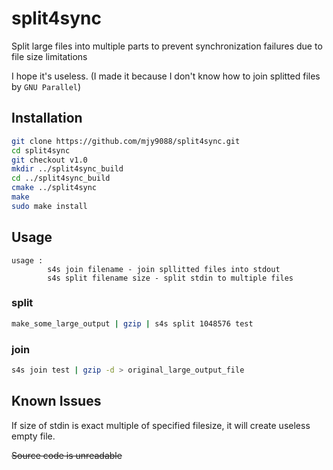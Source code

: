 # split4sync
Split large files into multiple parts to prevent synchronization failures due to file size limitations

I hope it's useless. (I made it because I don't know how to join splitted files by `GNU Parallel`)



## Installation

```bash
git clone https://github.com/mjy9088/split4sync.git
cd split4sync
git checkout v1.0
mkdir ../split4sync_build
cd ../split4sync_build
cmake ../split4sync
make
sudo make install
```



## Usage

```
usage :
        s4s join filename - join spllitted files into stdout
        s4s split filename size - split stdin to multiple files
```

### split

```bash
make_some_large_output | gzip | s4s split 1048576 test
```

### join

```bash
s4s join test | gzip -d > original_large_output_file
```



## Known Issues

If size of stdin is exact multiple of specified filesize, it will create useless empty file.

~~Source code is unreadable~~

